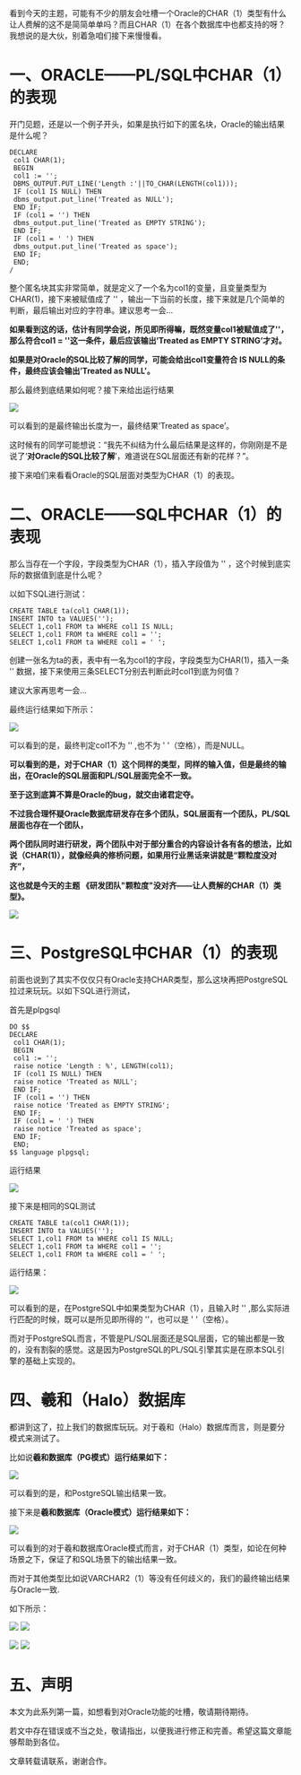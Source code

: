 看到今天的主题，可能有不少的朋友会吐槽一个Oracle的CHAR（1）类型有什么让人费解的这不是简简单单吗？而且CHAR（1）在各个数据库中也都支持的呀？我想说的是大伙，别着急咱们接下来慢慢看。

一、ORACLE——PL/SQL中CHAR（1）的表现
===========================

开门见题，还是以一个例子开头，如果是执行如下的匿名块，Oracle的输出结果是什么呢？

    DECLARE
     col1 CHAR(1);
     BEGIN
     col1 := '';
     DBMS_OUTPUT.PUT_LINE('Length :'||TO_CHAR(LENGTH(col1)));
     IF (col1 IS NULL) THEN
     dbms_output.put_line('Treated as NULL');
     END IF;
     IF (col1 = '') THEN
     dbms_output.put_line('Treated as EMPTY STRING');
     END IF;
     IF (col1 = ' ') THEN
     dbms_output.put_line('Treated as space');
     END IF;
     END;
    /
    

整个匿名块其实非常简单，就是定义了一个名为col1的变量，且变量类型为CHAR(1)，接下来被赋值成了 '' ，输出一下当前的长度，接下来就是几个简单的判断，最后输出对应的字符串。建议思考一会…

**如果看到这的话，估计有同学会说，所见即所得嘛，既然变量col1被赋值成了''，那么符合col1 = ''这一条件，最后应该输出’Treated as EMPTY STRING’才对。**

**如果是对Oracle的SQL比较了解的同学，可能会给出col1变量符合 IS NULL的条件，最终应该会输出’Treated as NULL’。**

那么最终到底结果如何呢？接下来给出运行结果

![](https://oss-emcsprod-public.modb.pro/image/editor/20240617-09efa2ab-73da-4e89-901d-c3b96a288c3b.png)

可以看到的是最终输出长度为一，最终结果’Treated as space’。

这时候有的同学可能想说：“我先不纠结为什么最后结果是这样的，你刚刚是不是说了‘**对Oracle的SQL比较了解**’，难道说在SQL层面还有新的花样？”。

接下来咱们来看看Oracle的SQL层面对类型为CHAR（1）的表现。

二、ORACLE——SQL中CHAR（1）的表现
========================

那么当存在一个字段，字段类型为CHAR（1），插入字段值为 '' ，这个时候到底实际的数据值到底是什么呢？

以如下SQL进行测试：

    CREATE TABLE ta(col1 CHAR(1));
    INSERT INTO ta VALUES(''); 
    SELECT 1,col1 FROM ta WHERE col1 IS NULL;
    SELECT 1,col1 FROM ta WHERE col1 = '';
    SELECT 1,col1 FROM ta WHERE col1 = ' ';
    

创建一张名为ta的表，表中有一名为col1的字段，字段类型为CHAR(1)，插入一条 '' 数据，接下来使用三条SELECT分别去判断此时col1到底为何值？

建议大家再思考一会…

最终运行结果如下所示：

![](https://oss-emcsprod-public.modb.pro/image/editor/20240617-7cf6b8d4-247e-4d46-8804-4e2ae89336fe.png)

可以看到的是，最终判定col1不为 '' ,也不为 ' '（空格），而是NULL。

**可以看到的是，对于CHAR（1）这个同样的类型，同样的输入值，但是最终的输出，在Oracle的SQL层面和PL/SQL层面完全不一致。**

**至于这到底算不算是Oracle的bug，就交由诸君定夺。**

**不过我合理怀疑Oracle数据库研发存在多个团队，SQL层面有一个团队，PL/SQL层面也存在一个团队，**

**两个团队同时进行研发，两个团队中对于部分重合的内容设计各有各的想法，比如说（CHAR(1)），就像经典的修桥问题，如果用行业黑话来讲就是“颗粒度没对齐”，**

**这也就是今天的主题 《研发团队"颗粒度"没对齐——让人费解的CHAR（1）类型》。**

![](https://oss-emcsprod-public.modb.pro/image/editor/20240617-54854a7f-7413-4426-adb7-cf9e379de2ee.png)

三、PostgreSQL中CHAR（1）的表现
=======================

前面也说到了其实不仅仅只有Oracle支持CHAR类型，那么这块再把PostgreSQL拉过来玩玩。以如下SQL进行测试，

首先是plpgsql

    DO $$
    DECLARE
     col1 CHAR(1);
     BEGIN
     col1 := '';
     raise notice 'Length : %', LENGTH(col1);
     IF (col1 IS NULL) THEN
     raise notice 'Treated as NULL';
     END IF;
     IF (col1 = '') THEN
     raise notice 'Treated as EMPTY STRING';
     END IF;
     IF (col1 = ' ') THEN
     raise notice 'Treated as space';
     END IF;
     END;
    $$ language plpgsql;
    

运行结果

![](https://oss-emcsprod-public.modb.pro/image/editor/20240617-8583e13d-bb43-4783-8c48-0acd462b7a45.png)

接下来是相同的SQL测试

    CREATE TABLE ta(col1 CHAR(1));
    INSERT INTO ta VALUES(''); 
    SELECT 1,col1 FROM ta WHERE col1 IS NULL;
    SELECT 1,col1 FROM ta WHERE col1 = '';
    SELECT 1,col1 FROM ta WHERE col1 = ' ';
    

运行结果：

![](https://oss-emcsprod-public.modb.pro/image/editor/20240617-91fa40ae-4121-4c6e-b2c7-d8f71bddac4b.png)

可以看到的是，在PostgreSQL中如果类型为CHAR（1），且输入时 '' ,那么实际进行匹配的时候，既可以是所见即所得的 ''，也可以是 ' '（空格）。

而对于PostgreSQL而言，不管是PL/SQL层面还是SQL层面，它的输出都是一致的，没有割裂的感觉。这是因为PostgreSQL的PL/SQL引擎其实是在原本SQL引擎的基础上实现的。

四、羲和（Halo）数据库
=============

都讲到这了，拉上我们的数据库玩玩。对于羲和（Halo）数据库而言，则是要分模式来测试了。

比如说**羲和数据库（PG模式）运行结果如下：**

![](https://oss-emcsprod-public.modb.pro/image/editor/20240617-6bed9d1f-7a09-455f-b746-2b3addb81a66.png)

可以看到的是，和PostgreSQL输出结果一致。

接下来是**羲和数据库（Oracle模式）运行结果如下：**

![](https://oss-emcsprod-public.modb.pro/image/editor/20240617-a40a24b9-b735-42ae-ae54-8ab82d6e775f.png)

可以看到的对于羲和数据库Oracle模式而言，对于CHAR（1）类型，如论在何种场景之下，保证了和SQL场景下的输出结果一致。

而对于其他类型比如说VARCHAR2（1）等没有任何歧义的，我们的最终输出结果与Oracle一致.

如下所示：

![](https://oss-emcsprod-public.modb.pro/image/editor/20240617-9b29384b-f7a9-42ab-93a4-5542841ccf81.png) ![](https://oss-emcsprod-public.modb.pro/image/editor/20240617-b022dd54-427a-46a8-b7c0-f790b7e699d2.png)

![](https://oss-emcsprod-public.modb.pro/image/editor/20240617-9bc266bb-d8dd-4f3d-8c40-686432b01b83.png) ![](https://oss-emcsprod-public.modb.pro/image/editor/20240617-2ad28087-2273-4c9c-aeb5-67bf29fcc84f.png)

五、声明
====

本文为此系列第一篇，如想看到对Oracle功能的吐槽，敬请期待期待。

若文中存在错误或不当之处，敬请指出，以便我进行修正和完善。希望这篇文章能够帮助到各位。

文章转载请联系，谢谢合作。